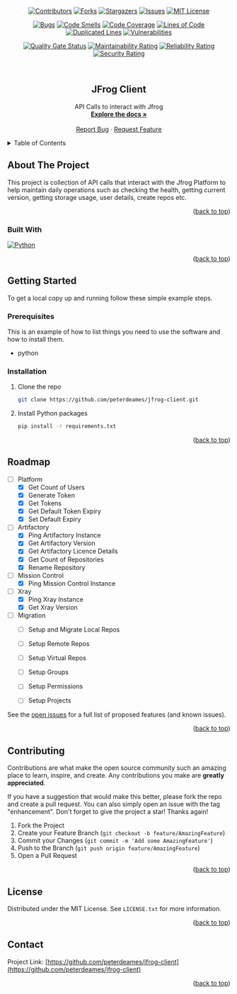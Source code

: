 <a name="readme-top"></a>
<div align="center">

<!-- PROJECT SHIELDS -->
<!--
*** I'm using markdown "reference style" links for readability.
*** Reference links are enclosed in brackets [ ] instead of parentheses ( ).
*** See the bottom of this document for the declaration of the reference variables
*** for contributors-url, forks-url, etc. This is an optional, concise syntax you may use.
*** https://www.markdownguide.org/basic-syntax/#reference-style-links
-->
[![Contributors][contributors-shield]][contributors-url]
[![Forks][forks-shield]][forks-url]
[![Stargazers][stars-shield]][stars-url]
[![Issues][issues-shield]][issues-url]
[![MIT License][license-shield]][license-url]

[![Bugs][bugs-badge]][sonar-url]
[![Code Smells][codesmells-badge]][sonar-url]
[![Code Coverage][coverage-badge]][sonar-url]
[![Lines of Code][loc-badge]][sonar-url]
[![Duplicated Lines][duplicatedlines-badge]][sonar-url]
[![Vulnerabilities][vulnerabilities-badge]][sonar-url]

[![Quality Gate Status][qualitygate-badge]][sonar-url]
[![Maintainability Rating][maintainability-badge]][sonar-url]
[![Reliability Rating][reliability-badge]][sonar-url]
[![Security Rating][security-badge]][sonar-url]


<!-- PROJECT LOGO -->
<br />
<h2 align="center">JFrog Client</h2>

  <p align="center">
    API Calls to interact with Jfrog
    <br />
    <a href="https://github.com/peterdeames/jfrog-client"><strong>Explore the docs »</strong></a>
    <br />
    <br />
    <a href="https://github.com/peterdeames/jfrog-client/issues">Report Bug</a>
    ·
    <a href="https://github.com/peterdeames/jfrog-client/issues">Request Feature</a>
  </p>
</div>



<!-- TABLE OF CONTENTS -->
<details>
  <summary>Table of Contents</summary>
  <ol>
    <li>
      <a href="#about-the-project">About The Project</a>
      <ul>
        <li><a href="#built-with">Built With</a></li>
      </ul>
    </li>
    <li>
      <a href="#getting-started">Getting Started</a>
      <ul>
        <li><a href="#prerequisites">Prerequisites</a></li>
        <li><a href="#installation">Installation</a></li>
      </ul>
    </li>
    <li><a href="#usage">Usage</a></li>
    <li><a href="#roadmap">Roadmap</a></li>
    <li><a href="#contributing">Contributing</a></li>
    <li><a href="#license">License</a></li>
    <li><a href="#contact">Contact</a></li>
    <li><a href="#acknowledgments">Acknowledgments</a></li>
  </ol>
</details>



<!-- ABOUT THE PROJECT -->
## About The Project

This project is collection of API calls that interact with the Jfrog Platform to help maintain daily operations such as checking the health, getting current version, getting storage usage, user details, create repos etc.

<p align="right">(<a href="#readme-top">back to top</a>)</p>



### Built With

[![Python][Python.org]][Python-url]

<p align="right">(<a href="#readme-top">back to top</a>)</p>



<!-- GETTING STARTED -->
## Getting Started


To get a local copy up and running follow these simple example steps.

### Prerequisites

This is an example of how to list things you need to use the software and how to install them.
* python

### Installation

1. Clone the repo
   ```sh
   git clone https://github.com/peterdeames/jfrog-client.git
   ```
2. Install Python packages
   ```sh
   pip install -r requirements.txt
   ```

<p align="right">(<a href="#readme-top">back to top</a>)</p>



<!-- USAGE EXAMPLES -->
<!-- ## Usage

Use this space to show useful examples of how a project can be used. Additional screenshots, code examples and demos work well in this space. You may also link to more resources.

_For more examples, please refer to the [Documentation](https://example.com)_

<p align="right">(<a href="#readme-top">back to top</a>)</p> -->



<!-- ROADMAP -->
## Roadmap

- [ ] Platform
    - [x] Get Count of Users
    - [x] Generate Token
    - [x] Get Tokens
    - [x] Get Default Token Expiry
    - [x] Set Default Expiry
- [ ] Artifactory
    - [x] Ping Artifactory Instance
    - [x] Get Artifactory Version
    - [x] Get Artifactory Licence Details
    - [x] Get Count of Repositories
    - [x] Rename Repository
- [ ] Mission Control
    - [X] Ping Mission Control Instance
- [ ] Xray
    - [x] Ping Xray Instance
    - [x] Get Xray Version
- [ ] Migration
    - [ ] Setup and Migrate Local Repos
    - [ ] Setup Remote Repos
    - [ ] Setup Virtual Repos
    - [ ] Setup Groups
    - [ ] Setup Permissions
    - [ ] Setup Projects


See the [open issues](https://github.com/peterdeames/jfrog-client/issues) for a full list of proposed features (and known issues).

<p align="right">(<a href="#readme-top">back to top</a>)</p>



<!-- CONTRIBUTING -->
## Contributing

Contributions are what make the open source community such an amazing place to learn, inspire, and create. Any contributions you make are **greatly appreciated**.

If you have a suggestion that would make this better, please fork the repo and create a pull request. You can also simply open an issue with the tag "enhancement".
Don't forget to give the project a star! Thanks again!

1. Fork the Project
2. Create your Feature Branch (`git checkout -b feature/AmazingFeature`)
3. Commit your Changes (`git commit -m 'Add some AmazingFeature'`)
4. Push to the Branch (`git push origin feature/AmazingFeature`)
5. Open a Pull Request

<p align="right">(<a href="#readme-top">back to top</a>)</p>



<!-- LICENSE -->
## License

Distributed under the MIT License. See `LICENSE.txt` for more information.

<p align="right">(<a href="#readme-top">back to top</a>)</p>



<!-- CONTACT -->
## Contact

Project Link: [https://github.com/peterdeames/jfrog-client](https://github.com/peterdeames/jfrog-client)

<p align="right">(<a href="#readme-top">back to top</a>)</p>



<!-- ACKNOWLEDGMENTS -->
<!-- ## Acknowledgments

* []()
* []()
* []()

<p align="right">(<a href="#readme-top">back to top</a>)</p> -->



<!-- MARKDOWN LINKS & IMAGES -->
<!-- https://www.markdownguide.org/basic-syntax/#reference-style-links -->
[contributors-shield]: https://img.shields.io/github/contributors/peterdeames/jfrog-client.svg?style=for-the-badge
[contributors-url]: https://github.com/peterdeames/jfrog-client/graphs/contributors
[forks-shield]: https://img.shields.io/github/forks/peterdeames/jfrog-client.svg?style=for-the-badge
[forks-url]: https://github.com/peterdeames/jfrog-client/network/members
[stars-shield]: https://img.shields.io/github/stars/peterdeames/jfrog-client.svg?style=for-the-badge
[stars-url]: https://github.com/peterdeames/jfrog-client/stargazers
[issues-shield]: https://img.shields.io/github/issues/peterdeames/jfrog-client.svg?style=for-the-badge
[issues-url]: https://github.com/peterdeames/jfrog-client/issues
[license-shield]: https://img.shields.io/github/license/peterdeames/jfrog-client.svg?style=for-the-badge
[license-url]: https://github.com/peterdeames/jfrog-client/blob/master/LICENSE.txt
[product-screenshot]: images/screenshot.png
[Python.org]: https://img.shields.io/badge/Python-0769AD?style=for-the-badge&logo=python&logoColor=white
[Python-url]: https://www.python.org

[sonar-url]: https://sonarcloud.io/summary/new_code?id=peterdeames_jfrog-client
[bugs-badge]: https://sonarcloud.io/api/project_badges/measure?project=peterdeames_jfrog-client&metric=bugs
[codesmells-badge]: https://sonarcloud.io/api/project_badges/measure?project=peterdeames_jfrog-client&metric=code_smells
[coverage-badge]: https://sonarcloud.io/api/project_badges/measure?project=peterdeames_jfrog-client&metric=coverage
[loc-badge]: https://sonarcloud.io/api/project_badges/measure?project=peterdeames_jfrog-client&metric=ncloc
[duplicatedlines-badge]: https://sonarcloud.io/api/project_badges/measure?project=peterdeames_jfrog-client&metric=duplicated_lines_density
[vulnerabilities-badge]: https://sonarcloud.io/api/project_badges/measure?project=peterdeames_jfrog-client&metric=vulnerabilities

[qualitygate-badge]: https://sonarcloud.io/api/project_badges/measure?project=peterdeames_jfrog-client&metric=alert_status
[maintainability-badge]: https://sonarcloud.io/api/project_badges/measure?project=peterdeames_jfrog-client&metric=sqale_rating
[reliability-badge]: https://sonarcloud.io/api/project_badges/measure?project=peterdeames_jfrog-client&metric=reliability_rating
[security-badge]: https://sonarcloud.io/api/project_badges/measure?project=peterdeames_jfrog-client&metric=security_rating